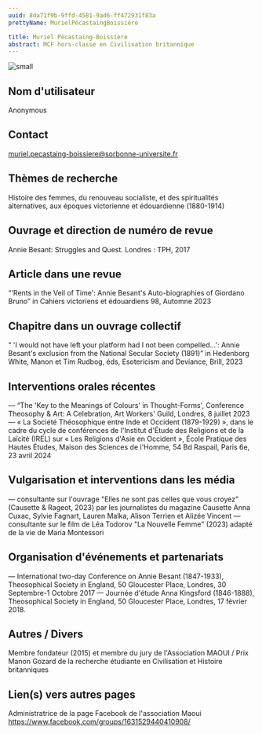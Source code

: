 ```yaml
---
uuid: 8da71f9b-9ffd-4581-9ad6-ff472931f83a
prettyName: MurielPécastaingBoissière

title: Muriel Pécastaing-Boissière
abstract: MCF hors-classe en Civilisation britannique
---
```


![small](mpb_052024.png)

## ﻿Nom d'utilisateur

 Anonymous

## Contact

 muriel.pecastaing-boissiere@sorbonne-universite.fr

## Thèmes de recherche

 Histoire des femmes, du renouveau socialiste, et des spiritualités alternatives, aux époques victorienne et édouardienne (1880-1914)

## Ouvrage et direction de numéro de revue

 Annie Besant: Struggles and Quest. Londres : TPH, 2017

## Article dans une revue

 “'Rents in the Veil of Time': Annie Besant's Auto-biographies of Giordano Bruno” in Cahiers victoriens et édouardiens 98, Automne  2023

## Chapitre dans un ouvrage collectif

 “ 'I would not have left your platform had I not been compelled...': Annie Besant's exclusion from the National Secular Society (1891)” in Hedenborg White, Manon et Tim Rudbog, éds, Esotericism and Deviance, Brill, 2023

## Interventions orales récentes

 — “The 'Key to the Meanings of Colours' in Thought-Forms', Conference Theosophy & Art: A Celebration, Art Workers' Guild, Londres, 8 juillet 2023
— « La Société Théosophique entre Inde et Occident (1879-1929) », dans le cadre du cycle de conférences de l'Institut d'Étude des Religions et de la Laïcité (IREL) sur « Les Religions d'Asie en Occident », École Pratique des Hautes Études, Maison des Sciences de l'Homme, 54 Bd Raspail, Paris 6e, 23 avril 2024

## Vulgarisation et interventions dans les média

 — consultante sur l'ouvrage "Elles ne sont pas celles que vous croyez" (Causette & Rageot, 2023) par les journalistes du magazine Causette Anna Cuxac, Sylvie Fagnart, Lauren Malka, Alison Terrien et Alizée Vincent
— consultante sur le film de Léa Todorov "La Nouvelle Femme" (2023) adapté de la vie de Maria Montessori

## Organisation d'événements et partenariats

 — International two-day Conference on Annie Besant (1847-1933), Theosophical Society in England, 50 Gloucester Place, Londres, 30 Septembre-1 Octobre 2017
— Journée d'étude Anna Kingsford (1846-1888), Theosophical Society in England, 50 Gloucester Place, Londres, 17 février 2018.

## Autres / Divers

 Membre fondateur (2015) et membre du jury de l'Association MAOUI / Prix Manon Gozard de la recherche étudiante en Civilisation et Histoire britanniques

## Lien(s) vers autres pages

 Administratrice de la page Facebook de l'association Maoui
https://www.facebook.com/groups/1631529440410908/

